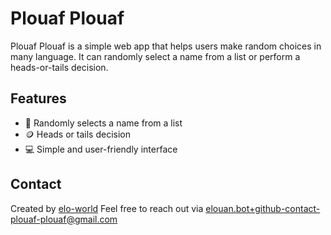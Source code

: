 # Plouaf Plouaf
Plouaf Plouaf is a simple web app that helps users make random choices in many language. It can randomly select a name from a list or perform a heads-or-tails decision.

## Features
- 🎲 Randomly selects a name from a list  
- 🪙 Heads or tails decision  
- 💻 Simple and user-friendly interface

## Contact
Created by [elo-world](https://github.com/elo-world)
Feel free to reach out via [elouan.bot+github-contact-plouaf-plouaf@gmail.com](mailto:elouan.bot+github-contact-plouaf-plouaf@gmail.com)
